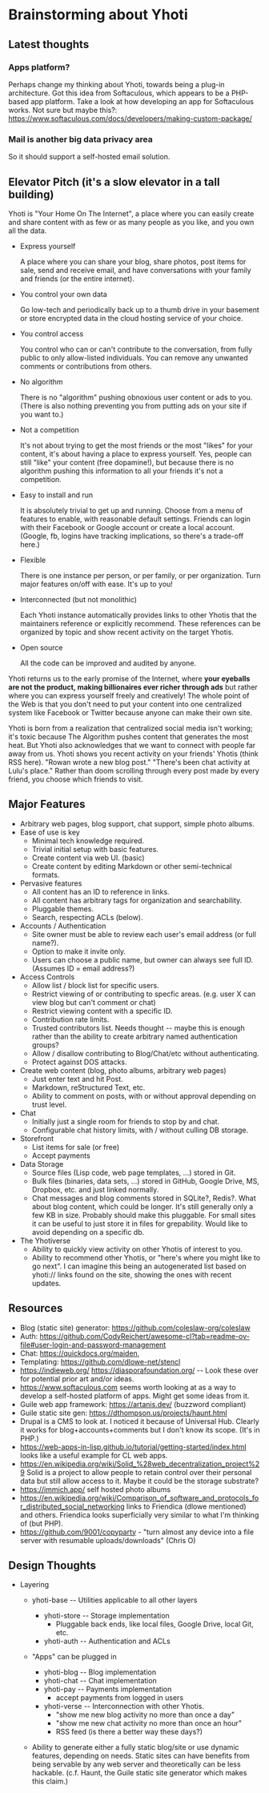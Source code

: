 # Brainstorming about Yhoti

## Latest thoughts

### Apps platform?

Perhaps change my thinking about Yhoti, towards being a plug-in architecture. Got this
idea from Softaculous, which appears to be a PHP-based app platform. Take a look at how
developing an app for Softaculous works. Not sure but maybe this?:
https://www.softaculous.com/docs/developers/making-custom-package/

### Mail is another big data privacy area

So it should support a self-hosted email solution.

## Elevator Pitch (it's a slow elevator in a tall building)

Yhoti is "Your Home On The Internet", a place where you can easily create and share
content with as few or as many people as you like, and you own all the data.

* Express yourself

  A place where you can share your blog, share photos, post items for sale, send and
  receive email, and have conversations with your family and friends (or the entire
  internet).

* You control your own data

  Go low-tech and periodically back up to a thumb drive in your basement or store
  encrypted data in the cloud hosting service of your choice.

* You control access

  You control who can or can't contribute to the conversation, from fully public to only
  allow-listed individuals. You can remove any unwanted comments or contributions from
  others.

* No algorithm

  There is no "algorithm" pushing obnoxious user content or ads to you. (There is also
  nothing preventing you from putting ads on your site if you want to.)

* Not a competition

  It's not about trying to get the most friends or the most "likes" for your content,
  it's about having a place to express yourself. Yes, people can still "like" your
  content (free dopamine!), but because there is no algorithm pushing this information to
  all your friends it's not a competition.

* Easy to install and run

  It is absolutely trivial to get up and running. Choose from a menu of features to
  enable, with reasonable default settings. Friends can login with their Facebook or
  Google account or create a local account. (Google, fb, logins have tracking
  implications, so there's a trade-off here.)

* Flexible

  There is one instance per person, or per family, or per organization. Turn major
  features on/off with ease. It's up to you!

* Interconnected (but not monolithic)

  Each Yhoti instance automatically provides links to other Yhotis that the maintainers
  reference or explicitly recommend.  These references can be organized by topic and show
  recent activity on the target Yhotis.

* Open source

  All the code can be improved and audited by anyone.

Yhoti returns us to the early promise of the Internet, where **your eyeballs are not the
product, making billionaires ever richer through ads** but rather where you can express
yourself freely and creatively! The whole point of the Web is that you don't need to put
your content into one centralized system like Facebook or Twitter because anyone can make
their own site.

Yhoti is born from a realization that centralized social media isn't working; it's toxic
because The Algorithm pushes content that generates the most heat.  But Yhoti also
acknowledges that we want to connect with people far away from us.  Yhoti shows you
recent activity on your friends' Yhotis (think RSS here). "Rowan wrote a new blog post."
"There's been chat activity at Lulu's place." Rather than doom scrolling through every
post made by every friend, you choose which friends to visit.


## Major Features

* Arbitrary web pages, blog support, chat support, simple photo albums.
* Ease of use is key
  - Minimal tech knowledge required.
  - Trivial initial setup with basic features.
  - Create content via web UI. (basic)
  - Create content by editing Markdown or other semi-technical formats.
* Pervasive features
  - All content has an ID to reference in links.
  - All content has arbitrary tags for organization and searchability.
  - Pluggable themes.
  - Search, respecting ACLs (below).
* Accounts / Authentication
  - Site owner must be able to review each user's email address (or full name?).
  - Option to make it invite only.
  - Users can choose a public name, but owner can always see full ID. (Assumes
    ID = email address?)
* Access Controls
  - Allow list / block list for specific users.
  - Restrict viewing of or contributing to specfic areas. (e.g. user X can view
    blog but can't comment or chat)
  - Restrict viewing content with a specific ID.
  - Contribution rate limits.
  - Trusted contributors list. Needs thought -- maybe this is enough rather
    than the ability to create arbitrary named authentication groups?
  - Allow / disallow contributing to Blog/Chat/etc without authenticating.
  - Protect against DOS attacks.
* Create web content (blog, photo albums, arbitrary web pages)
  - Just enter text and hit Post.
  - Markdown, reStructured Text, etc.
  - Ability to comment on posts, with or without approval depending on trust level.
* Chat
  - Initially just a single room for friends to stop by and chat.
  - Configurable chat history limits, with / without culling DB storage.
* Storefront
  - List items for sale (or free)
  - Accept payments
* Data Storage
  - Source files (Lisp code, web page templates, ...) stored in Git.
  - Bulk files (binaries, data sets, ...) stored in GitHub, Google Drive, MS,
    Dropbox, etc. and just linked normally.
  - Chat messages and blog comments stored in SQLite?, Redis?. What about blog
    content, which could be longer. It's still generally only a few KB in size.
    Probably should make this pluggable. For small sites it can be useful to
    just store it in files for grepability. Would like to avoid depending on a
    specific db.
* The Yhotiverse
  - Ability to quickly view activity on other Yhotis of interest to you.
  - Ability to recommend other Yhotis, or "here's where you might like to go next". I can
    imagine this being an autogenerated list based on yhoti:// links found on the site,
    showing the ones with recent updates.


## Resources

* Blog (static site) generator: https://github.com/coleslaw-org/coleslaw
* Auth: https://github.com/CodyReichert/awesome-cl?tab=readme-ov-file#user-login-and-password-management
* Chat: https://quickdocs.org/maiden,
* Templating: https://github.com/dlowe-net/stencl
* https://indieweb.org/ https://diasporafoundation.org/ -- Look these over for potential
  prior art and/or ideas.
* https://www.softaculous.com seems worth looking at as a way to develop a self-hosted
  platform of apps. Might get some ideas from it.
* Guile web app framework: https://artanis.dev/ (buzzword compliant)
* Guile static site gen: https://dthompson.us/projects/haunt.html
* Drupal is a CMS to look at. I noticed it because of Universal Hub. Clearly it works for
  blog+accounts+comments but I don't know its scope. (It's in PHP.)
* https://web-apps-in-lisp.github.io/tutorial/getting-started/index.html looks like a
  useful example for CL web apps.
* https://en.wikipedia.org/wiki/Solid_%28web_decentralization_project%29 Solid is a
  project to allow people to retain control over their personal data but still allow
  access to it. Maybe it could be the storage substrate?
* https://immich.app/ self hosted photo albums
* https://en.wikipedia.org/wiki/Comparison_of_software_and_protocols_for_distributed_social_networking
  links to Friendica (dlowe mentioned) and others. Friendica looks superficially very
  similar to what I'm thinking of (but PHP).
* https://github.com/9001/copyparty - "turn almost any device into a file server with
  resumable uploads/downloads" (Chris O)

## Design Thoughts

* Layering
  - yhoti-base -- Utilities applicable to all other layers
    - yhoti-store -- Storage implementation
      - Pluggable back ends, like local files, Google Drive, local Git, etc.
    - yhoti-auth -- Authentication and ACLs

  - "Apps" can be plugged in
    - yhoti-blog -- Blog implementation
    - yhoti-chat -- Chat implementation
    - yhoti-pay  -- Payments implementation
      + accept payments from logged in users
    - yhoti-verse -- Interconnection with other Yhotis.
      + "show me new blog activity no more than once a day"
      + "show me new chat activity no more than once an hour"
      + RSS feed (is there a better way these days?)

  - Ability to generate either a fully static blog/site or use dynamic features,
    depending on needs. Static sites can have benefits from being servable by any web
    server and theoretically can be less hackable. (c.f. Haunt, the Guile static site
    generator which makes this claim.)
